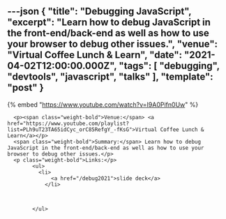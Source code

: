 ---json
{
  "title": "Debugging JavaScript",
  "excerpt": "Learn how to debug JavaScript in the front-end/back-end as well as how to use your browser to debug other issues.",
  "venue": "Virtual Coffee Lunch & Learn",
  "date": "2021-04-02T12:00:00.000Z",
  "tags": [
    "debugging",
    "devtools",
    "javascript",
    "talks"
  ],
  "template": "post"
}
---

{% embed "https://www.youtube.com/watch?v=I9A0Pifn0Uw" %}
      
      <p><span class="weight-bold">Venue:</span> <a href="https://www.youtube.com/playlist?list=PLh9uT23TA65idCyc_orC85RefgY_-fKsG">Virtual Coffee Lunch & Learn</a></p>
      <span class="weight-bold">Summary:</span> Learn how to debug JavaScript in the front-end/back-end as well as how to use your browser to debug other issues.</p>
      <p class="weight-bold">Links:</p>
            <ul>
              <li>
                  <a href="/debug2021">slide deck</a>
                </li>
              

              
            </ul>
